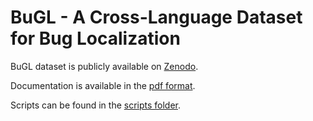 # BuGL - A Cross-Language Dataset for Bug Localization

BuGL dataset is publicly available on [Zenodo](https://zenodo.org/record/3653836#.Xj1kl2gzbIU).

Documentation is available in the [pdf format](https://github.com/muvvasandeep/BuGL/blob/master/Documentation%20of%20BuGL.pdf).

Scripts can be found in the [scripts folder](https://github.com/muvvasandeep/BuGL/tree/master/Scripts).

